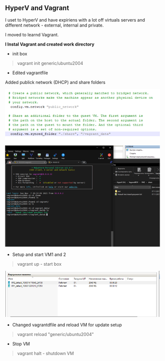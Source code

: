 ## HyperV and Vagrant ##

I uset to HyperV and have expiriens with a lot off virtuals servers and different network - external, internal and private.

I moved to learnd Vagrant.

**I Instal Vagrant and created work directory**

- init box
>vagrant init generic/ubuntu2004

- Edited vagrantfile

Added publick network (DHCP) and share folders

![network_share](https://github.com/Gnoblinys/DevOps_online_Kyiv_2021Q4/blob/master/m1/task2.1/network_share.png?raw=true)

![test share](https://github.com/Gnoblinys/DevOps_online_Kyiv_2021Q4/blob/master/m1/task2.1/test%20share.png?raw=true)

- Setup and start VM1 and 2

>vagrant up - start  box

![VMashines](https://github.com/Gnoblinys/DevOps_online_Kyiv_2021Q4/blob/master/m1/task2.1/HV_VM1_VM2.png?raw=true)

- Changed vagrantdfile and reload VM for update setup

>vagrant reload "generic/ubuntu2004"

 - Stop VM
>vagrant halt - shutdown VM








